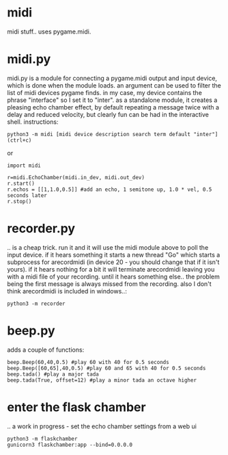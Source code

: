 # midi

midi stuff.. uses pygame.midi.

# midi.py

midi.py is a module for connecting a pygame.midi output and input device, which is done when the module loads. an argument can be used to filter the list of midi devices pygame finds. in my case, my device contains the phrase "interface" so I set it to "inter". as a standalone module, it creates a pleasing echo chamber effect, by default repeating a message twice with a delay and reduced velocity, but clearly fun can be had in the interactive shell. instructions:

```
python3 -m midi [midi device description search term default "inter"]
(ctrl+c)
```

or 

```
import midi

r=midi.EchoChamber(midi.in_dev, midi.out_dev)
r.start()
r.echos = [[1,1.0,0.5]] #add an echo, 1 semitone up, 1.0 * vel, 0.5 seconds later
r.stop()
```

# recorder.py

.. is a cheap trick. run it and it will use the midi module above to poll the input device. if it hears something it starts a new thread "Go" which starts a subprocess for arecordmidi (in device 20 - you should change that if it isn't yours). if it hears nothing for a bit it will terminate arecordmidi leaving you with a midi file of your recording. until it hears something else.. the problem being the first message is always missed from the recording. also I don't think arecordmidi is included in windows..:

```python3 -m recorder```

# beep.py

adds a couple of functions:

```
beep.Beep(60,40,0.5) #play 60 with 40 for 0.5 seconds
beep.Beep([60,65],40,0.5) #play 60 and 65 with 40 for 0.5 seconds
beep.tada() #play a major tada 
beep.tada(True, offset=12) #play a minor tada an octave higher
```



# enter the flask chamber

.. a work in progress - set the echo chamber settings from a web ui

```
python3 -m flaskchamber
gunicorn3 flaskchamber:app --bind=0.0.0.0
```
